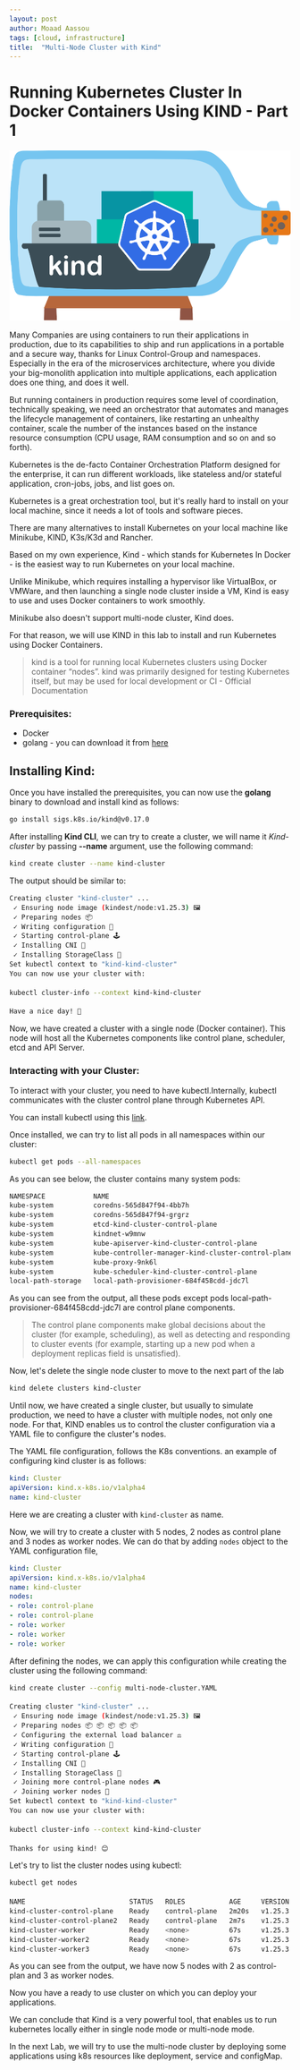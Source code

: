 ```yaml
---
layout: post
author: Moaad Aassou
tags: [cloud, infrastructure]
title:  "Multi-Node Cluster with Kind"
---
```


# Running Kubernetes Cluster In Docker Containers Using KIND - Part 1

![KIND](../images/kind-logo.png)

Many Companies are using containers to run their applications in production, due to its capabilities to ship and run applications in a portable and a secure way, thanks for Linux Control-Group and namespaces.
Especially in the era of the microservices architecture, where you divide your big-monolith application into multiple applications, each application does one thing, and does it well.

But running containers in production requires some level of coordination, technically speaking, we need an orchestrator that automates and manages the lifecycle management of containers, like restarting an unhealthy container, scale the number of the instances based on the instance resource consumption (CPU usage, RAM consumption and so on and so forth).

Kubernetes is the de-facto Container Orchestration Platform designed for the enterprise, it can run different workloads, like stateless and/or stateful application, cron-jobs, jobs, and list goes on.

Kubernetes is a great orchestration tool, but it's really hard to install on your local machine, since it needs a lot of tools and software pieces.

There are many alternatives to install Kubernetes on your local machine like Minikube, KIND, K3s/K3d and Rancher.

Based on my own experience, Kind - which stands for Kubernetes In Docker - is the easiest way to run Kubernetes on your local machine.

Unlike Minikube, which requires installing a hypervisor like VirtualBox, or VMWare, and then launching
a single node cluster inside a VM, Kind is easy to use and uses Docker containers to work smoothly.

Minikube also doesn't support multi-node cluster, Kind does.

For that reason, we will use KIND in this lab to install and run Kubernetes using Docker Containers.

> kind is a tool for running local Kubernetes clusters using Docker container “nodes”.
kind was primarily designed for testing Kubernetes itself, but may be used for local development or CI - Official Documentation

### Prerequisites:
* Docker
* golang - you can download it from [here](https://go.dev/dl/)

## Installing Kind:
Once you have installed the prerequisites, you can now use the <b>golang</b> binary to download and install kind as follows:

```bash
go install sigs.k8s.io/kind@v0.17.0
```

After installing <b>Kind CLI</b>, we can try to create a cluster, we will name it <i>Kind-cluster</i> by passing <b>--name</b> argument, use the following command:

```bash
kind create cluster --name kind-cluster
```

The output should be similar to:

```bash
Creating cluster "kind-cluster" ...
 ✓ Ensuring node image (kindest/node:v1.25.3) 🖼
 ✓ Preparing nodes 📦
 ✓ Writing configuration 📜
 ✓ Starting control-plane 🕹️
 ✓ Installing CNI 🔌
 ✓ Installing StorageClass 💾
Set kubectl context to "kind-kind-cluster"
You can now use your cluster with:

kubectl cluster-info --context kind-kind-cluster

Have a nice day! 👋
```
Now, we have created a cluster with a single node (Docker container). This node will host all the Kubernetes components like control plane, scheduler, etcd and API Server.

### Interacting with your Cluster:
To interact with your cluster, you need to have kubectl.Internally, kubectl communicates with the cluster control plane through Kubernetes API.

You can install kubectl using this [link](https://kubernetes.io/docs/tasks/tools/).

Once installed, we can try to list all pods in all namespaces within our cluster:
```bash
kubectl get pods --all-namespaces
```
As you can see below, the cluster contains many system pods:
```bash
NAMESPACE            NAME                                                 READY   STATUS    RESTARTS   AGE
kube-system          coredns-565d847f94-4bb7h                             1/1     Running   0          16m
kube-system          coredns-565d847f94-grgrz                             1/1     Running   0          16m
kube-system          etcd-kind-cluster-control-plane                      1/1     Running   0          16m
kube-system          kindnet-w9mnw                                        1/1     Running   0          16m
kube-system          kube-apiserver-kind-cluster-control-plane            1/1     Running   0          16m
kube-system          kube-controller-manager-kind-cluster-control-plane   1/1     Running   0          16m
kube-system          kube-proxy-9nk6l                                     1/1     Running   0          16m
kube-system          kube-scheduler-kind-cluster-control-plane            1/1     Running   0          16m
local-path-storage   local-path-provisioner-684f458cdd-jdc7l              1/1     Running   0          16m
```
As you can see from the output, all these pods except pods local-path-provisioner-684f458cdd-jdc7l are control plane components.

> The control plane components make global decisions about the cluster (for example, scheduling), as well as detecting and responding to cluster events (for example, starting up a new pod when a deployment replicas field is unsatisfied).

Now, let's delete the single node cluster to move to the next part of the lab
```bash
kind delete clusters kind-cluster
```

Until now, we have created a single cluster, but usually to simulate production, we need to have a cluster with multiple nodes, not only one node.
For that, KIND enables us to control the cluster configuration via a YAML file to configure the cluster's nodes.

The YAML file configuration, follows the K8s conventions. an example of configuring kind cluster is as follows:
```yaml
kind: Cluster
apiVersion: kind.x-k8s.io/v1alpha4
name: kind-cluster
```

Here we are creating a cluster with `kind-cluster` as name.

Now, we will try to create a cluster with 5 nodes, 2 nodes as control plane and 3 nodes as worker nodes.
We can do that by adding `nodes` object to the YAML configuration file,

```yaml
kind: Cluster
apiVersion: kind.x-k8s.io/v1alpha4
name: kind-cluster
nodes:
- role: control-plane
- role: control-plane
- role: worker
- role: worker
- role: worker
```

After defining the nodes, we can apply this configuration while creating the cluster using the following command:
```bash
kind create cluster --config multi-node-cluster.YAML

Creating cluster "kind-cluster" ...
 ✓ Ensuring node image (kindest/node:v1.25.3) 🖼
 ✓ Preparing nodes 📦 📦 📦 📦 📦
 ✓ Configuring the external load balancer ⚖️
 ✓ Writing configuration 📜
 ✓ Starting control-plane 🕹️
 ✓ Installing CNI 🔌
 ✓ Installing StorageClass 💾
 ✓ Joining more control-plane nodes 🎮
 ✓ Joining worker nodes 🚜
Set kubectl context to "kind-kind-cluster"
You can now use your cluster with:

kubectl cluster-info --context kind-kind-cluster

Thanks for using kind! 😊
```

Let's try to list the cluster nodes using kubectl:
```bash
kubectl get nodes

NAME                          STATUS   ROLES           AGE     VERSION
kind-cluster-control-plane    Ready    control-plane   2m20s   v1.25.3
kind-cluster-control-plane2   Ready    control-plane   2m7s    v1.25.3
kind-cluster-worker           Ready    <none>          67s     v1.25.3
kind-cluster-worker2          Ready    <none>          67s     v1.25.3
kind-cluster-worker3          Ready    <none>          67s     v1.25.3
```
As you can see from the output, we have now 5 nodes with 2 as control-plan and 3 as worker nodes.

Now you have a ready to use cluster on which you can deploy your applications.

We can conclude that Kind is a very powerful tool, that enables us to run kubernetes locally either in single node mode or multi-node mode.

In the next Lab, we will try to use the multi-node cluster by deploying some applications using k8s resources like deployment, service and configMap.
